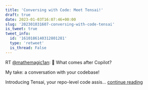```yaml
---
title: 'Conversing with Code: Meet Tensai!'
draft: true
date: 2023-01-03T16:07:46+00:00
slug: '202301031607-conversing-with-code-tensai'
is_tweet: true
tweet_info:
  id: '1610186140312801281'
  type: 'retweet'
  is_thread: False
---
```




RT [@mathemagic1an](https://x.com/mathemagic1an): 🤔 What comes after Copilot?

My take: a conversation with your codebase!

Introducing Tensai, your repo-level code assis… [continue reading](https://x.com/sytelus/status/1610186140312801281)
